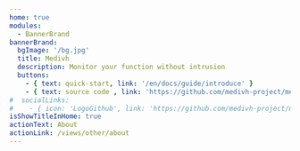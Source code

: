 ```yaml
---
home: true
modules:
  - BannerBrand
bannerBrand:
  bgImage: '/bg.jpg'
  title: Medivh
  description: Monitor your function without intrusion
  buttons:
    - { text: quick-start, link: '/en/docs/guide/introduce' }
    - { text: source code , link: 'https://github.com/medivh-project/medivh', type: 'plain' }
#  socialLinks:
#    - { icon: 'LogoGithub', link: 'https://github.com/medivh-project/medivh' }
isShowTitleInHome: true
actionText: About
actionLink: /views/other/about
---
```

